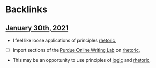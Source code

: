 
# Backlinks
## [January 30th, 2021](<January 30th, 2021.md>)
- I feel like loose applications of principles [rhetoric](<rhetoric.md>),

- [ ] Import sections of the [Purdue Online Writing Lab](<Purdue Online Writing Lab.md>) on [rhetoric](<rhetoric.md>),

- This may be an opportunity to use principles of [logic](<logic.md>) and [rhetoric](<rhetoric.md>),

